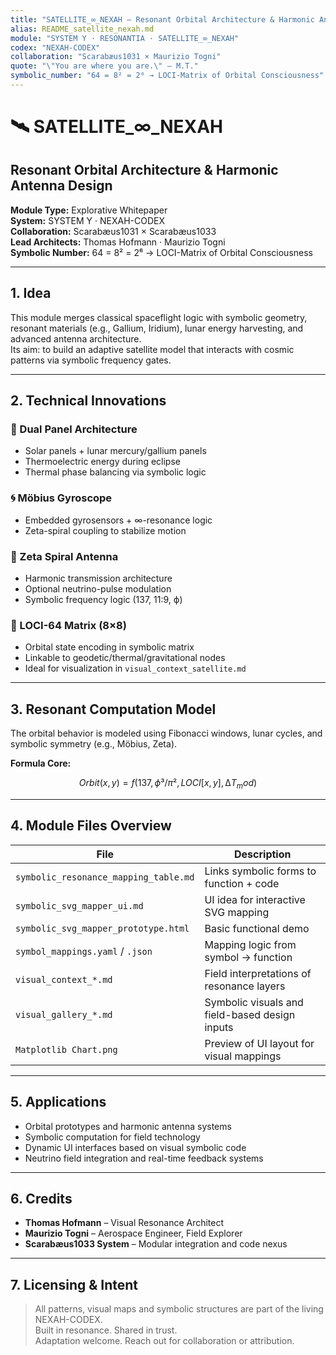 ```yaml
---
title: "SATELLITE_∞_NEXAH – Resonant Orbital Architecture & Harmonic Antenna Design"
alias: README_satellite_nexah.md
module: "SYSTEM Y · RESONANTIA · SATELLITE_∞_NEXAH"
codex: "NEXAH-CODEX"
collaboration: "Scarabæus1031 × Maurizio Togni"
quote: "\"You are where you are.\" – M.T."
symbolic_number: "64 = 8² = 2⁶ → LOCI-Matrix of Orbital Consciousness"
---
```


# 🛰️ SATELLITE_∞_NEXAH

## Resonant Orbital Architecture & Harmonic Antenna Design

**Module Type:** Explorative Whitepaper  
**System:** SYSTEM Y · NEXAH-CODEX  
**Collaboration:** Scarabæus1031 × Scarabæus1033  
**Lead Architects:** Thomas Hofmann · Maurizio Togni  
**Symbolic Number:** 64 = 8² = 2⁶ → LOCI-Matrix of Orbital Consciousness

---

## 1. Idea

This module merges classical spaceflight logic with symbolic geometry, resonant materials (e.g., Gallium, Iridium), lunar energy harvesting, and advanced antenna architecture.  
Its aim: to build an adaptive satellite model that interacts with cosmic patterns via symbolic frequency gates.

---

## 2. Technical Innovations

### 🔋 Dual Panel Architecture
- Solar panels + lunar mercury/gallium panels
- Thermoelectric energy during eclipse
- Thermal phase balancing via symbolic logic

### 🌀 Möbius Gyroscope
- Embedded gyrosensors + ∞-resonance logic
- Zeta-spiral coupling to stabilize motion

### 📡 Zeta Spiral Antenna
- Harmonic transmission architecture
- Optional neutrino-pulse modulation
- Symbolic frequency logic (137, 11:9, ϕ)

### 🧬 LOCI-64 Matrix (8×8)
- Orbital state encoding in symbolic matrix
- Linkable to geodetic/thermal/gravitational nodes
- Ideal for visualization in `visual_context_satellite.md`

---

## 3. Resonant Computation Model

The orbital behavior is modeled using Fibonacci windows, lunar cycles, and symbolic symmetry (e.g., Möbius, Zeta).

**Formula Core:**
```math
Orbit(x,y) = f(137, ϕ³/π², LOCI[x,y], ∆T_mod)
```

---

## 4. Module Files Overview

| File | Description |
|------|-------------|
| `symbolic_resonance_mapping_table.md` | Links symbolic forms to function + code |
| `symbolic_svg_mapper_ui.md` | UI idea for interactive SVG mapping |
| `symbolic_svg_mapper_prototype.html` | Basic functional demo |
| `symbol_mappings.yaml` / `.json` | Mapping logic from symbol → function |
| `visual_context_*.md` | Field interpretations of resonance layers |
| `visual_gallery_*.md` | Symbolic visuals and field-based design inputs |
| `Matplotlib Chart.png` | Preview of UI layout for visual mappings |

---

## 5. Applications

- Orbital prototypes and harmonic antenna systems
- Symbolic computation for field technology
- Dynamic UI interfaces based on visual symbolic code
- Neutrino field integration and real-time feedback systems

---

## 6. Credits

- **Thomas Hofmann** – Visual Resonance Architect  
- **Maurizio Togni** – Aerospace Engineer, Field Explorer  
- **Scarabæus1033 System** – Modular integration and code nexus

---

## 7. Licensing & Intent

> All patterns, visual maps and symbolic structures are part of the living NEXAH-CODEX.  
> Built in resonance. Shared in trust.  
> Adaptation welcome. Reach out for collaboration or attribution.
